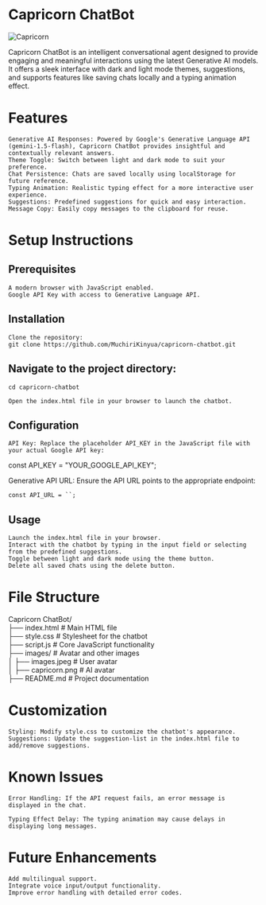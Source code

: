 # Capricorn ChatBot </br>

![Capricorn](https://github.com/user-attachments/assets/7d5d0d23-5643-4c09-b36c-87ff7dddb317) </br>

Capricorn ChatBot is an intelligent conversational agent designed to provide engaging and meaningful interactions using the latest Generative AI models. It offers a sleek interface with dark and light mode themes, suggestions, and supports features like saving chats locally and a typing animation effect. </br>
# Features </br>

    Generative AI Responses: Powered by Google's Generative Language API (gemini-1.5-flash), Capricorn ChatBot provides insightful and contextually relevant answers.
    Theme Toggle: Switch between light and dark mode to suit your preference.
    Chat Persistence: Chats are saved locally using localStorage for future reference. 
    Typing Animation: Realistic typing effect for a more interactive user experience. 
    Suggestions: Predefined suggestions for quick and easy interaction. 
    Message Copy: Easily copy messages to the clipboard for reuse.

# Setup Instructions </br>
## Prerequisites </br>

    A modern browser with JavaScript enabled. 
    Google API Key with access to Generative Language API.

## Installation </br>

    Clone the repository: 
    git clone https://github.com/MuchiriKinyua/capricorn-chatbot.git 

## Navigate to the project directory: </br>

    cd capricorn-chatbot 

    Open the index.html file in your browser to launch the chatbot. 

## Configuration </br>

    API Key: Replace the placeholder API_KEY in the JavaScript file with your actual Google API key:

const API_KEY = "YOUR_GOOGLE_API_KEY";

Generative API URL: Ensure the API URL points to the appropriate endpoint:

    const API_URL = ``;

## Usage </br>

    Launch the index.html file in your browser.
    Interact with the chatbot by typing in the input field or selecting from the predefined suggestions.
    Toggle between light and dark mode using the theme button. 
    Delete all saved chats using the delete button.
 
# File Structure </br>

Capricorn ChatBot/ </br>
├── index.html         # Main HTML file </br>
├── style.css          # Stylesheet for the chatbot </br>
├── script.js          # Core JavaScript functionality </br>
├── images/            # Avatar and other images </br>
│   ├── images.jpeg    # User avatar </br>
│   ├── capricorn.png  # AI avatar </br>
├── README.md          # Project documentation  </br>

# Customization </br>

    Styling: Modify style.css to customize the chatbot's appearance. 
    Suggestions: Update the suggestion-list in the index.html file to add/remove suggestions. 

# Known Issues </br>

    Error Handling: If the API request fails, an error message is displayed in the chat. 

    Typing Effect Delay: The typing animation may cause delays in displaying long messages. 

# Future Enhancements </br>

    Add multilingual support.
    Integrate voice input/output functionality. 
    Improve error handling with detailed error codes.

